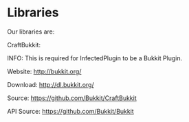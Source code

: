 Libraries
=========
Our libraries are:

CraftBukkit:

INFO: This is required for InfectedPlugin to be a Bukkit Plugin.

Website: http://bukkit.org/

Download: http://dl.bukkit.org/

Source: https://github.com/Bukkit/CraftBukkit

API Source: https://github.com/Bukkit/Bukkit
